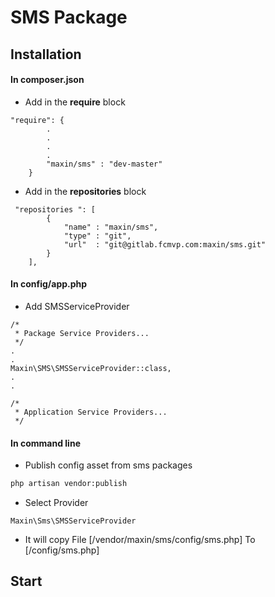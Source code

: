 # SMS Package

## Installation

#### In composer.json

* Add in the **require** block

```
"require": {
        .
        .
        .
        .
        "maxin/sms" : "dev-master"
    }
```

* Add in the **repositories** block

```
 "repositories ": [
        {
            "name" : "maxin/sms",
            "type" : "git",
            "url"  : "git@gitlab.fcmvp.com:maxin/sms.git"
        }
    ],
```

#### In config/app.php

* Add SMSServiceProvider

```
/*
 * Package Service Providers...
 */
.
.
Maxin\SMS\SMSServiceProvider::class,
.
.

/*
 * Application Service Providers...
 */

```

#### In command line 

* Publish config asset from sms packages

```bash 
php artisan vendor:publish
```

* Select Provider
```
Maxin\Sms\SMSServiceProvider
```

* It will copy File [/vendor/maxin/sms/config/sms.php] To [/config/sms.php]

## Start



